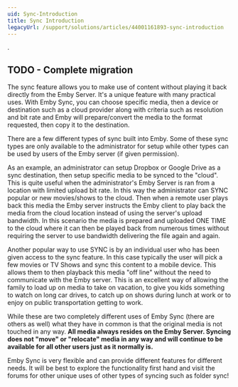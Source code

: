 ```yaml
---
uid: Sync-Introduction
title: Sync Introduction
legacyUrl: /support/solutions/articles/44001161893-sync-introduction
---
```


.
## TODO - Complete migration

The sync feature allows you to make use of content without playing it back directly from the Emby Server.  It's a unique feature with many practical uses. With Emby Sync, you can choose specific media, then a device or destination such as a cloud provider along with criteria such as resolution and bit rate and Emby will prepare/convert the media to the format requested, then copy it to the destination.

There are a few different types of sync built into Emby.  Some of these sync types are only available to the administrator for setup while other types can be used by users of the Emby server (if given permission).

As an example, an administrator can setup Dropbox or Google Drive as a sync destination, then setup specific media to be synced to the "cloud".  This is quite useful when the administrator's Emby Server is ran from a location with limited upload bit rate.  In this way the administrator can SYNC popular or new movies/shows to the cloud. Then when a remote user plays back this media the Emby server instructs the Emby client to play back the media from the cloud location instead of using the server's upload bandwidth.  In this scenario the media is prepared and uploaded ONE TIME to the cloud where it can then be played back from numerous times without requiring the server to use bandwidth delivering the file again and again.

Another popular way to use SYNC is by an individual user who has been given access to the sync feature.  In this case typically the user will pick a few movies or TV Shows and sync this content to a mobile device.  This allows them to then playback this media "off line" without the need to communicate with the Emby server.  This is an excellent way of allowing the family to load up on media to take on vacation, to give you kids something to watch on long car drives, to catch up on shows during lunch at work or to enjoy on public transportation getting to work.

While these are two completely different uses of Emby Sync (there are others as well) what they have in common is that the original media is not touched in any way.  **All media always resides on the Emby Server.  Syncing does not "move" or "relocate" media in any way and will continue to be available for all other users just as it normally is.**

Emby Sync is very flexible and can provide different features for different needs. It will be best to explore the functionality first hand and visit the forums for other unique uses of other types of syncing such as folder sync!